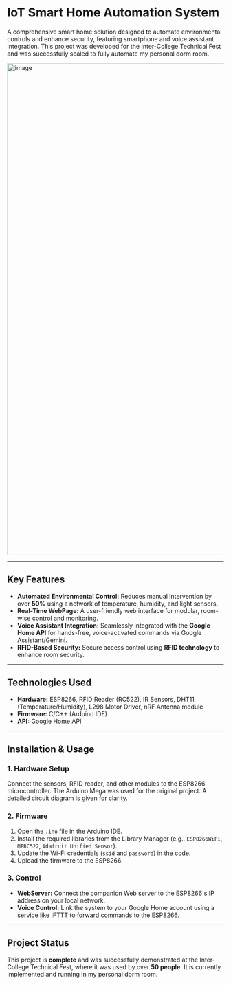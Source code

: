 # IoT Smart Home Automation System

A comprehensive smart home solution designed to automate environmental controls and enhance security, featuring smartphone and voice assistant integration. This project was developed for the Inter-College Technical Fest and was successfully scaled to fully automate my personal dorm room.

<img width="1844" height="1145" alt="image" src="https://github.com/user-attachments/assets/000c5f05-e021-4cf5-9f07-e1c8af37c34c" />

---

## Key Features

* **Automated Environmental Control:** Reduces manual intervention by over **50%** using a network of temperature, humidity, and light sensors.
* **Real-Time WebPage:** A user-friendly web interface for modular, room-wise control and monitoring.
* **Voice Assistant Integration:** Seamlessly integrated with the **Google Home API** for hands-free, voice-activated commands via Google Assistant/Gemini.
* **RFID-Based Security:** Secure access control using **RFID technology** to enhance room security.

---

## Technologies Used

* **Hardware:** ESP8266, RFID Reader (RC522), IR Sensors, DHT11 (Temperature/Humidity), L298 Motor Driver, nRF Antenna module
* **Firmware:** C/C++ (Arduino IDE)
* **API:** Google Home API

---

## Installation & Usage

### 1. Hardware Setup
Connect the sensors, RFID reader, and other modules to the ESP8266 microcontroller. The Arduino Mega was used for the original project. A detailed circuit diagram is given for clarity.

### 2. Firmware
1.  Open the `.ino` file in the Arduino IDE.
2.  Install the required libraries from the Library Manager (e.g., `ESP8266WiFi`, `MFRC522`, `Adafruit Unified Sensor`).
3.  Update the Wi-Fi credentials (`ssid` and `password`) in the code.
4.  Upload the firmware to the ESP8266.

### 3. Control
* **WebServer:** Connect the companion Web server to the ESP8266's IP address on your local network.
* **Voice Control:** Link the system to your Google Home account using a service like IFTTT to forward commands to the ESP8266.

---

## Project Status

This project is **complete** and was successfully demonstrated at the Inter-College Technical Fest, where it was used by over **50 people**. It is currently implemented and running in my personal dorm room.
